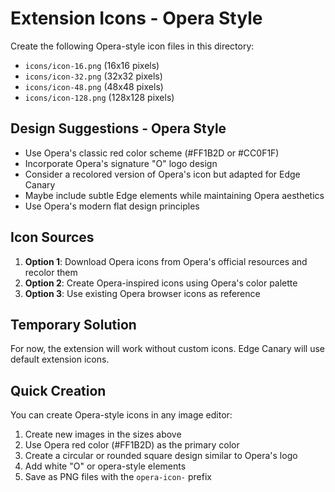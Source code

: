 # Extension Icons - Opera Style

Create the following Opera-style icon files in this directory:

- `icons/icon-16.png` (16x16 pixels)
- `icons/icon-32.png` (32x32 pixels)
- `icons/icon-48.png` (48x48 pixels)
- `icons/icon-128.png` (128x128 pixels)

## Design Suggestions - Opera Style

- Use Opera's classic red color scheme (#FF1B2D or #CC0F1F)
- Incorporate Opera's signature "O" logo design
- Consider a recolored version of Opera's icon but adapted for Edge Canary
- Maybe include subtle Edge elements while maintaining Opera aesthetics
- Use Opera's modern flat design principles

## Icon Sources

1. **Option 1**: Download Opera icons from Opera's official resources and recolor them
2. **Option 2**: Create Opera-inspired icons using Opera's color palette
3. **Option 3**: Use existing Opera browser icons as reference

## Temporary Solution

For now, the extension will work without custom icons. Edge Canary will use default extension icons.

## Quick Creation

You can create Opera-style icons in any image editor:
1. Create new images in the sizes above
2. Use Opera red color (#FF1B2D) as the primary color
3. Create a circular or rounded square design similar to Opera's logo
4. Add white "O" or opera-style elements
5. Save as PNG files with the `opera-icon-` prefix
